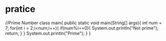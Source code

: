 # pratice
//Prime Number
class main{
    public static void main(String[] args){
        int num = 7;
        for(int i = 2;i<num;i++){
            if(num%i==0){
                System.out.println("Not prime");
                return;
            }
        }
        System.out.println("Prime");
    }
}
